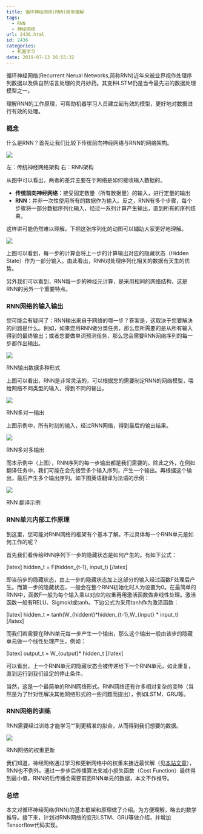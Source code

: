 ```yaml
---
title: 循环神经网络(RNN)简单理解
tags:
  - RNN
  - 神经网络
url: 2436.html
id: 2436
categories:
  - 机器学习
date: 2019-07-13 16:55:32
---
```


循环神经网络(Recurrent Nerual Networks,简称RNN)近年来被业界视作处理序列数据以及做自然语言处理的灵丹妙药。其变种LSTM仍是当今最先进的数据处理模型之一。

理解RNN的工作原理，可帮助机器学习人员建立起有效的模型，更好地对数据进行有效的处理。

### 概念

什么是RNN？首先让我们比较下传统前向神经网络与RNN的网络架构。

![](https://blog.floydhub.com/content/images/2019/04/Slide3-1.jpg)

左：传统神经网络架构 右：RNN架构

从图中可以看出，两者的差异主要在于网络是如何接收输入数据的。

* **传统前向神经网络**：接受固定数量（所有数据量）的输入，进行定量的输出
*  **RNN**：并非一次性使用所有的数据作为输入。反之，RNN有多个步骤，每个步骤将一部分数据序列化输入，经过一系列计算产生输出，直到所有的序列结束。

这样讲可能仍然难以理解，下把这张序列化的动图可以辅助大家更好地理解。

![](https://blog.floydhub.com/content/images/2019/04/rnn-2.gif)

上图可以看到，每一步的计算会将上一步的计算输出对应的隐藏状态（Hidden State）作为一部分输入。由此看出，RNN对处理序列化相关的数据有天生的优势。

另外我们可以看到，RNN每一步的神经元计算，是采用相同的网络结构，这是RNN的另外一个重要特点。

### RNN网络的输入输出

您可能会有疑问了：RNN输出来自于网络的哪一步？答案是，这取决于您要解决的问题是什么。例如，如果您用RNN做分类任务，那么您所需要的是从所有输入得到的最终输出；或者您要做单词预测任务，那么您会需要RNN网络序列的每一步都作出输出。

![](https://blog.floydhub.com/content/images/2019/04/karpathy.jpeg)

RNN输出数据多种形式

上图可以看出，RNN是非常灵活的，可以根据您的需要制定RNN的网络模型，喂给网络不同类型的输入，得到不同的输出。

![](https://blog.floydhub.com/content/images/2019/04/Slide6.jpg)

RNN多对一输出

上图示例中，所有时刻的输入，经过RNN网络，得到最后的输出结果。

![](https://blog.floydhub.com/content/images/2019/04/Slide7.jpg)

RNN多对多输出

而本示例中（上图），RNN序列的每一步输出都是我们需要的。除此之外，在例如翻译任务中，我们可能在会先接受多个输入序列，产生一个输出。再根据这个输出，最后产生多个输出序列。如下图英语翻译为法语的示例：

![](https://blog.floydhub.com/content/images/2019/04/Slide8.jpg)

RNN 翻译示例

### RNN单元内部工作原理

到这里，您可能对RNN网络的框架有个基本了解。不过具体每一个RNN单元是如何工作的呢？

首先我们看传给RNN序列下一步的隐藏状态是如何产生的。有如下公式：

[latex] hidden_t = F(hidden_{t-1}, input_t) [/latex]

即当前步的隐藏状态，由上一步的隐藏状态加上这部分的输入经过函数F处理后产生。而第一步的隐藏状态，一般会在整个RNN初始化时人为设置为0。在最简单的RNN中，函数F一般为每个输入乘以对应的权重再用激活函数做非线性处理。激活函数一般有RELU、Sigmoid或tanh。下边公式为采用tanh作为激活函数：

[latex] hidden_t = tanh(W_{hiddent}*hidden_{t-1},W_{input} * input_t) [/latex]

而我们若需要在RNN单元每一步产生一个输出，那么这个输出一般由该步的隐藏单元做一个线性处理产生，例如：

[latex] output_t = W_{output}* hidden_t [/latex]

可以看出，上一个RNN单元的隐藏状态会被传递给下一个RNN单元，如此重复，直到运行到我们设定的停止条件。

当然，这是一个最简单的RNN网络形式。RNN网络还有许多相对复杂的变种（当然是为了针对性解决其他网络形式的一些问题而提出），例如LSTM、GRU等。

### RNN网络的训练

RNN需要经过训练才能学习“”到更精准的拟合，从而得到我们想要的数据。

![](https://blog.floydhub.com/content/images/2019/04/rnn-bptt-with-gradients.png)

RNN网络的权重更新

我们知道，神经网络通过学习和更新网络中的权重来接近最优解（见[本站文章](https://l2h.site/2019/02/02/machine-learning-neural-network-1/)），RNN也不例外。通过一步步后传播算法来减小损失函数（Cost Function）最终得到最小值，RNN的后传播会需要前面RNN单元的数据，本文不作推导。

### 总结

本文对循环神经网络(RNN)的基本框架和原理做了介绍。为方便理解，略去的数学推导。接下来，计划对RNN网络的变形LSTM、GRU等做介绍，并增加Tensorflow代码实现。